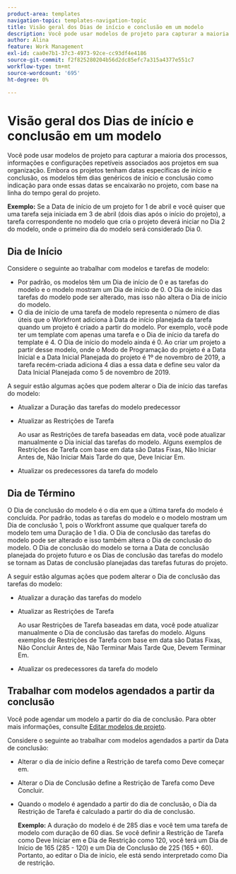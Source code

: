 ```yaml
---
product-area: templates
navigation-topic: templates-navigation-topic
title: Visão geral dos Dias de início e conclusão em um modelo
description: Você pode usar modelos de projeto para capturar a maioria dos processos, informações e configurações repetíveis associados aos projetos em sua organização. Embora os projetos tenham datas específicas de início e conclusão, os modelos têm dias genéricos de início e conclusão como indicação para onde essas datas se encaixarão no projeto, com base na linha do tempo geral do projeto.
author: Alina
feature: Work Management
exl-id: caa0e7b1-37c3-4973-92ce-cc93df4e4186
source-git-commit: f2f825280204b56d2dc85efc7a315a4377e551c7
workflow-type: tm+mt
source-wordcount: '695'
ht-degree: 0%

---
```


# Visão geral dos Dias de início e conclusão em um modelo

Você pode usar modelos de projeto para capturar a maioria dos processos, informações e configurações repetíveis associados aos projetos em sua organização. Embora os projetos tenham datas específicas de início e conclusão, os modelos têm dias genéricos de início e conclusão como indicação para onde essas datas se encaixarão no projeto, com base na linha do tempo geral do projeto.

**Exemplo:** Se a Data de início de um projeto for 1 de abril e você quiser que uma tarefa seja iniciada em 3 de abril (dois dias após o início do projeto), a tarefa correspondente no modelo que cria o projeto deverá iniciar no Dia 2 do modelo, onde o primeiro dia do modelo será considerado Dia 0.

## Dia de Início

Considere o seguinte ao trabalhar com modelos e tarefas de modelo:

* Por padrão, os modelos têm um Dia de início de 0 e as tarefas do modelo e o modelo mostram um Dia de início de 0. O Dia de início das tarefas do modelo pode ser alterado, mas isso não altera o Dia de início do modelo.
* O dia de início de uma tarefa de modelo representa o número de dias úteis que o Workfront adiciona à Data de início planejada da tarefa quando um projeto é criado a partir do modelo. Por exemplo, você pode ter um template com apenas uma tarefa e o Dia de início da tarefa do template é 4. O Dia de início do modelo ainda é 0. Ao criar um projeto a partir desse modelo, onde o Modo de Programação do projeto é a Data Inicial e a Data Inicial Planejada do projeto é 1º de novembro de 2019, a tarefa recém-criada adiciona 4 dias a essa data e define seu valor da Data Inicial Planejada como 5 de novembro de 2019.

A seguir estão algumas ações que podem alterar o Dia de início das tarefas do modelo:

* Atualizar a Duração das tarefas do modelo predecessor
* Atualizar as Restrições de Tarefa

   Ao usar as Restrições de tarefa baseadas em data, você pode atualizar manualmente o Dia inicial das tarefas do modelo. Alguns exemplos de Restrições de Tarefa com base em data são Datas Fixas, Não Iniciar Antes de, Não Iniciar Mais Tarde do que, Deve Iniciar Em.

* Atualizar os predecessores da tarefa do modelo

## Dia de Término

O Dia de conclusão do modelo é o dia em que a última tarefa do modelo é concluída. Por padrão, todas as tarefas do modelo e o modelo mostram um Dia de conclusão 1, pois o Workfront assume que qualquer tarefa do modelo tem uma Duração de 1 dia. O Dia de conclusão das tarefas do modelo pode ser alterado e isso também altera o Dia de conclusão do modelo. O Dia de conclusão do modelo se torna a Data de conclusão planejada do projeto futuro e os Dias de conclusão das tarefas do modelo se tornam as Datas de conclusão planejadas das tarefas futuras do projeto.

A seguir estão algumas ações que podem alterar o Dia de conclusão das tarefas do modelo:

* Atualizar a duração das tarefas do modelo
* Atualizar as Restrições de Tarefa

   Ao usar Restrições de Tarefa baseadas em data, você pode atualizar manualmente o Dia de conclusão das tarefas do modelo. Alguns exemplos de Restrições de Tarefa com base em data são Datas Fixas, Não Concluir Antes de, Não Terminar Mais Tarde Que, Devem Terminar Em.

* Atualizar os predecessores da tarefa do modelo

## Trabalhar com modelos agendados a partir da conclusão

Você pode agendar um modelo a partir do dia de conclusão. Para obter mais informações, consulte [Editar modelos de projeto](../../../manage-work/projects/create-and-manage-templates/edit-templates.md).

Considere o seguinte ao trabalhar com modelos agendados a partir da Data de conclusão:

* Alterar o dia de início define a Restrição de tarefa como Deve começar em.
* Alterar o Dia de Conclusão define a Restrição de Tarefa como Deve Concluir.
* Quando o modelo é agendado a partir do dia de conclusão, o Dia da Restrição de Tarefa é calculado a partir do dia de conclusão.

   **Exemplo:** A duração do modelo é de 285 dias e você tem uma tarefa de modelo com duração de 60 dias. Se você definir a Restrição de Tarefa como Deve Iniciar em e Dia de Restrição como 120, você terá um Dia de Início de 165 (285 - 120) e um Dia de Conclusão de 225 (165 + 60). Portanto, ao editar o Dia de início, ele está sendo interpretado como Dia de restrição.
